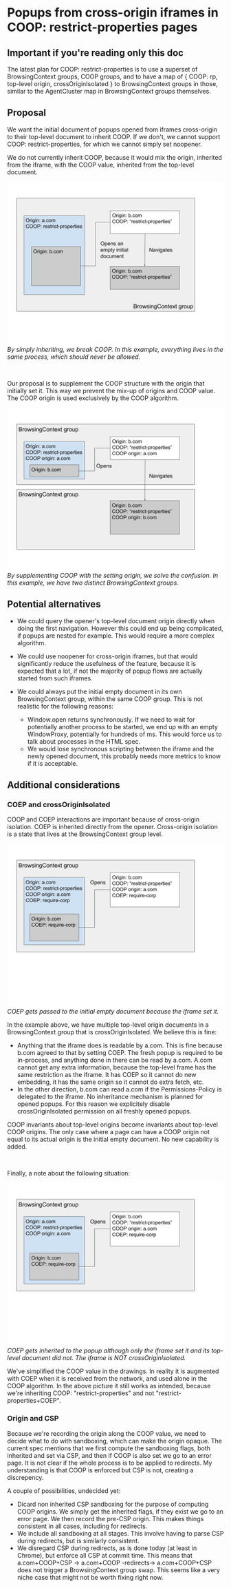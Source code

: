 # Popups from cross-origin iframes in COOP: restrict-properties pages

## Important if you're reading only this doc
The latest plan for COOP: restrict-properties is to use a superset of BrowsingContext groups, COOP groups, and to have a map of { COOP: rp, top-level origin, crossOriginIsolated } to BrowsingContext groups in those, similar to the AgentCluster map in BrowsingContext groups themselves.

## Proposal
We want the initial document of popups opened from iframes cross-origin to their top-level document to inherit COOP. If we don't, we cannot support COOP: restrict-properties, for which we cannot simply set noopener.

We do not currently inherit COOP, because it would mix the origin, inherited from the iframe, with the COOP value, inherited from the top-level document. 


![image](../resources/coop_inheritance_issue.jpg)  
_By simply inheriting, we break COOP. In this example, everything lives in the same process, which should never be allowed._

</br>

Our proposal is to supplement the COOP structure with the origin that initially set it. This way we prevent the mix-up of origins and COOP value. The COOP origin is used exclusively by the COOP algorithm.

![image](../resources/coop_inheritance_solution.jpg)  
_By supplementing COOP with the setting origin, we solve the confusion. In this example, we have two distinct BrowsingContext groups._

## Potential alternatives
* We could query the opener's top-level document origin directly when doing the first navigation. However this could end up being complicated, if popups are nested for example. This would require a more complex algorithm.

* We could use noopener for cross-origin iframes, but that would significantly reduce the usefulness of the feature, because it is expected that a lot, if not the majority of popup flows are actually started from such iframes.

* We could always put the initial empty document in its own BrowsingContext group, within the same COOP group. This is not realistic for the following reasons:
    * Window.open returns synchronously. If we need to wait for potentially another process to be started, we end up with an empty WindowProxy, potentially for hundreds of ms. This would force us to talk about processes in the HTML spec.
    * We would lose synchronous scripting between the iframe and the newly opened document, this probably needs more metrics to know if it is acceptable.

## Additional considerations

### COEP and crossOriginIsolated
COOP and COEP interactions are important because of cross-origin isolation. COEP is inherited directly from the opener. Cross-origin isolation is a state that lives at the BrowsingContext group level.

![image](../resources/coop_inheritance_coep_1.jpg)  
_COEP gets passed to the initial empty document because the iframe set it._

In the example above, we have multiple top-level origin documents in a BrowsingContext group that is crossOriginIsolated. We believe this is fine:
* Anything that the iframe does is readable by a.com. This is fine because b.com agreed to that by setting COEP. The fresh popup is required to be in-process, and anything done in there can be read by a.com. A.com cannot get any extra information, because the top-level frame has the same restriction as the iframe. It has COEP so it cannot do new embedding, it has the same origin so it cannot do extra fetch, etc.
* In the other direction, b.com can read a.com if the Permissions-Policy is delegated to the iframe. No inheritance mechanism is planned for opened popups. For this reason we explicitely disable crossOriginIsolated permission on all freshly opened popups.

COOP invariants about top-level origins become invariants about top-level COOP origins. The only case where a page can have a COOP origin not equal to its actual origin is the initial empty document. No new capability is added.

</br>

Finally, a note about the following situation:

![image](../resources/coop_inheritance_coep_2.jpg)  
_COEP gets inherited to the popup although only the iframe set it and its top-level document did not. The iframe is NOT crossOriginIsolated._

We've simplified the COOP value in the drawings. In reality it is augmented with COEP when it is received from the network, and used alone in the COOP algorithm. In the above picture it still works as intended, because we're inheriting COOP: "restrict-properties" and not "restrict-properties+COEP".

### Origin and CSP
Because we're recording the origin along the COOP value, we need to decide what to do with sandboxing, which can make the origin opaque. The current spec mentions that we first compute the sandboxing flags, both inherited and set via CSP, and then if COOP is also set we go to an error page. It is not clear if the whole process is to be applied to redirects. My understanding is that COOP is enforced but CSP is not, creating a discrepency.

A couple of possibilities, undecided yet:
* Dicard non inherited CSP sandboxing for the purpose of computing COOP origins. We simply get the inherited flags, if they exist we go to an error page. We then record the pre-CSP origin. This makes things consistent in all cases, including for redirects.
* We include all sandboxing at all stages. This involve having to parse CSP during redirects, but is similarly consistent.
* We disregard CSP during redirects, as is done today (at least in Chrome), but enforce all CSP at commit time. This means that a.com+COOP+CSP -> a.com+COOP -redirects-> a.com+COOP+CSP does not trigger a BrowsingContext group swap. This seems like a very niche case that might not be worth fixing right now.

